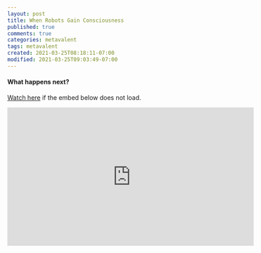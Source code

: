 ```yaml
---
layout: post
title: When Robots Gain Consciousness
published: true
comments: true
categories: metavalent
tags: metavalent
created: 2021-03-25T08:18:11-07:00
modified: 2021-03-25T09:03:49-07:00
---
```


#### What happens next?

[Watch here](https://youtu.be/neWwJm8zd74) if the embed below does not load.

<div class="embed-container"><iframe width="560" height="315" src="https://youtu.be/neWwJm8zd74" title="YouTube video player" frameborder="0" allow="accelerometer; autoplay; clipboard-write; encrypted-media; gyroscope; picture-in-picture" allowfullscreen></iframe></div>